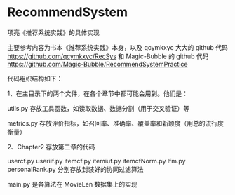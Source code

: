 # RecommendSystem
项亮《推荐系统实践》的具体实现



主要参考内容为书本《推荐系统实践》本身，以及 qcymkxyc 大大的 github 代码 https://github.com/qcymkxyc/RecSys 和 Magic-Bubble 的 github 代码 https://github.com/Magic-Bubble/RecommendSystemPractice



代码组织结构如下：

1、在主目录下的两个文件，在各个章节中都可能会用到。他们是：

utils.py 存放工具函数，如读取数据、数据分割（用于交叉验证）等

metrics.py 存放评价指标，如召回率、准确率、覆盖率和新颖度（用总的流行度衡量）

2、Chapter2 存放第二章的代码

usercf.py  useriif.py  itemcf.py  itemiuf.py  itemcfNorm.py  lfm.py  personalRank.py  分别存放封装好的协同过滤算法  

main.py  是各算法在 MovieLen 数据集上的实现




